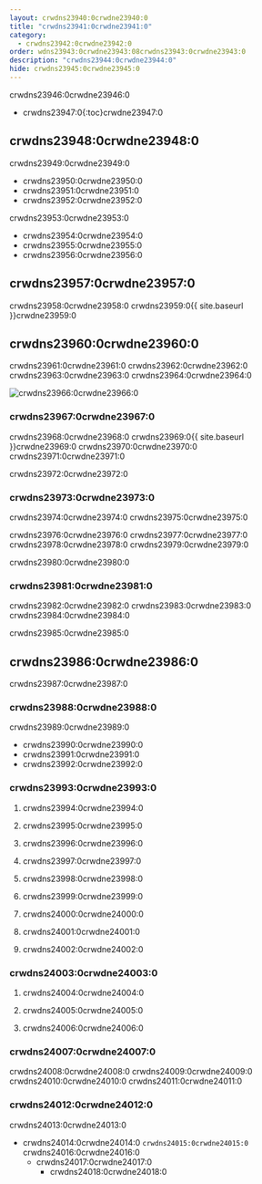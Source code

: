 ```yaml
---
layout: crwdns23940:0crwdne23940:0
title: "crwdns23941:0crwdne23941:0"
category:
  - crwdns23942:0crwdne23942:0
order: wdns23943:0crwdne23943:08crwdns23943:0crwdne23943:0
description: "crwdns23944:0crwdne23944:0"
hide: crwdns23945:0crwdne23945:0
---
```

crwdns23946:0crwdne23946:0

- crwdns23947:0{:toc}crwdne23947:0

## crwdns23948:0crwdne23948:0

crwdns23949:0crwdne23949:0

- crwdns23950:0crwdne23950:0
- crwdns23951:0crwdne23951:0
- crwdns23952:0crwdne23952:0

crwdns23953:0crwdne23953:0

- crwdns23954:0crwdne23954:0 
- crwdns23955:0crwdne23955:0
- crwdns23956:0crwdne23956:0 

## crwdns23957:0crwdne23957:0

crwdns23958:0crwdne23958:0 crwdns23959:0{{ site.baseurl }}crwdne23959:0

## crwdns23960:0crwdne23960:0

crwdns23961:0crwdne23961:0 crwdns23962:0crwdne23962:0 crwdns23963:0crwdne23963:0 crwdns23964:0crwdne23964:0

![crwdns23966:0crwdne23966:0](crwdns23965:0{{site.baseurl}}crwdne23965:0)

### crwdns23967:0crwdne23967:0

crwdns23968:0crwdne23968:0 crwdns23969:0{{ site.baseurl }}crwdne23969:0 crwdns23970:0crwdne23970:0 crwdns23971:0crwdne23971:0

crwdns23972:0crwdne23972:0

### crwdns23973:0crwdne23973:0

crwdns23974:0crwdne23974:0 crwdns23975:0crwdne23975:0

crwdns23976:0crwdne23976:0 crwdns23977:0crwdne23977:0 crwdns23978:0crwdne23978:0 crwdns23979:0crwdne23979:0

crwdns23980:0crwdne23980:0

### crwdns23981:0crwdne23981:0

crwdns23982:0crwdne23982:0 crwdns23983:0crwdne23983:0 crwdns23984:0crwdne23984:0

crwdns23985:0crwdne23985:0

## crwdns23986:0crwdne23986:0

crwdns23987:0crwdne23987:0

### crwdns23988:0crwdne23988:0

crwdns23989:0crwdne23989:0

- crwdns23990:0crwdne23990:0
- crwdns23991:0crwdne23991:0
- crwdns23992:0crwdne23992:0

### crwdns23993:0crwdne23993:0

1. crwdns23994:0crwdne23994:0

2. crwdns23995:0crwdne23995:0

3. crwdns23996:0crwdne23996:0

4. crwdns23997:0crwdne23997:0

5. crwdns23998:0crwdne23998:0

6. crwdns23999:0crwdne23999:0

7. crwdns24000:0crwdne24000:0

8. crwdns24001:0crwdne24001:0

9. crwdns24002:0crwdne24002:0

### crwdns24003:0crwdne24003:0

1. crwdns24004:0crwdne24004:0

2. crwdns24005:0crwdne24005:0

3. crwdns24006:0crwdne24006:0

### crwdns24007:0crwdne24007:0

crwdns24008:0crwdne24008:0 crwdns24009:0crwdne24009:0 crwdns24010:0crwdne24010:0 crwdns24011:0crwdne24011:0

### crwdns24012:0crwdne24012:0

crwdns24013:0crwdne24013:0

- crwdns24014:0crwdne24014:0 `crwdns24015:0crwdne24015:0` crwdns24016:0crwdne24016:0 
  - crwdns24017:0crwdne24017:0 
    - crwdns24018:0crwdne24018:0